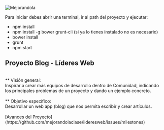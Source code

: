 ![Mejorandola](http://miguelnieva.com/img/mejorandola-grande.png)

Para iniciar debes abrir una terminal, ir al path del proyecto y ejecutar:
  
  * npm install
  * npm install -g bower grunt-cli (si ya lo tienes instalado no es necesario)
  * bower install
  * grunt
  * npm start

## Proyecto Blog - Líderes Web
<br>
** Visión general:
<br>
Inspirar a crear más equipos de desarrollo dentro de Comunidad, indicando los principales problemas de un proyecto y dando un ejemplo concreto.
<br>
<br>
** Objetivo específico:
<br>
Desarrollar un web app (blog) que nos permita escribir y crear artículos.
<br>
<br>
[Avances del Proyecto](https://github.com/mejorandolaclase/lideresweb/issues/milestones)


